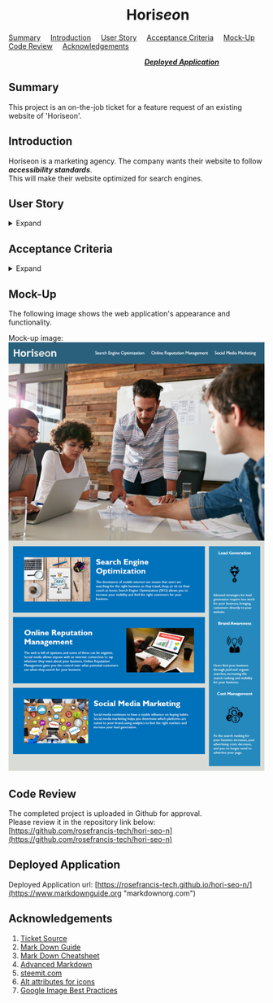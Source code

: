 # &nbsp; &nbsp; &nbsp; &nbsp; &nbsp; &nbsp; &nbsp; &nbsp; &nbsp; &nbsp; &nbsp; &nbsp; &nbsp; &nbsp; &nbsp; &nbsp; &nbsp; &nbsp;Hori*seo*n  

[Summary](#Summary) &nbsp; &nbsp; [Introduction](#Introduction) &nbsp; &nbsp; [User Story](#User-Story) &nbsp; &nbsp; [Acceptance Criteria](#Acceptance-Criteria) &nbsp; &nbsp; [Mock-Up](#Mock-up) &nbsp; &nbsp; [Code Review](#Review) &nbsp; &nbsp; [Acknowledgements](#Acknowledgements)  

 &nbsp; &nbsp; &nbsp; &nbsp; &nbsp; &nbsp; &nbsp; &nbsp; &nbsp; &nbsp; &nbsp; &nbsp; &nbsp; &nbsp; &nbsp; &nbsp;  &nbsp; &nbsp; &nbsp; &nbsp; &nbsp; &nbsp; &nbsp; &nbsp; &nbsp; &nbsp; &nbsp; &nbsp; &nbsp; &nbsp; &nbsp; &nbsp; &nbsp; &nbsp; [***Deployed Application***](#Deployed-Application)

## Summary 
This project is an on-the-job ticket for a feature request of an existing website of 'Horiseon'.

## Introduction
Horiseon is a marketing agency. The company wants their website to follow ***accessibility standards***.  
This will make their website optimized for search engines.

## User Story
<details>
<summary>Expand</summary>  

    AS A marketing agency
    I WANT a codebase that follows accessibility standards
    SO THAT our own site is optimized for search engines 
</details>

## Acceptance Criteria
<details>
<summary>Expand</summary>

    GIVEN a webpage meets accessibility standards
    WHEN I view the source code
    THEN I find semantic HTML elements
    WHEN I view the structure of the HTML elements
    THEN I find that the elements follow a logical structure independent of styling and positioning
    WHEN I view the image elements
    THEN I find accessible alt attributes
    WHEN I view the heading attributes
    THEN they fall in sequential order
    WHEN I view the title element
    THEN I find a concise, descriptive title
</details>

## Mock-Up
The following image shows the web application's appearance and functionality.

Mock-up image: ![Mock-up image](/assets/images/mock-up.png "Mock-up image")

## Code Review
The completed project is uploaded in Github for approval.  
Please review it in the repository link below:  
[https://github.com/rosefrancis-tech/hori-seo-n](https://github.com/rosefrancis-tech/hori-seo-n)

## Deployed Application 
Deployed Application url: [https://rosefrancis-tech.github.io/hori-seo-n/](https://www.markdownguide.org "markdownorg.com")

## Acknowledgements
1. [Ticket Source](https://courses.bootcampspot.com/courses/484/assignments/7224?module_item_id=111994 "courses.bootcamp.com")
2. [Mark Down Guide](https://www.markdownguide.org "markdownorg.com")
3. [Mark Down Cheatsheet](https://github.com/adam-p/markdown-here/wiki/Markdown-Cheatsheet "Github")
4. [Advanced Markdown](https://github.com/DavidWells/advanced-markdown/blob/master/README.md "Github")
5. [steemit.com](https://steemit.com/markdown/@jamesanto/how-to-add-multiple-spaces-between-texts-in-markdown)
6. [Alt attributes for icons](https://dev.to/nadiarasul/do-icons-need-alt-attributes-5g52#:~:text=If%20an%20icon%20is%20added,%3Cimg%20src%3D%22icon. "dev.to")
7. [Google Image Best Practices](https://developers.google.com/search/docs/advanced/guidelines/google-images?hl=en&visit_id=637427119836065408-1354604991&rd=1 "google.com")
